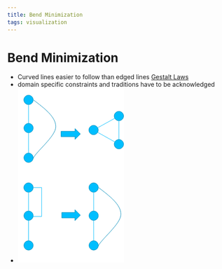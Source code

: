 ```yaml
---
title: Bend Minimization
tags: visualization
---
```


# Bend Minimization
- Curved lines easier to follow than edged lines  [Gestalt Laws](Gestalt%20Laws.md)
- domain specific constraints and traditions have to be acknowledged
- ![im](assets/Pasted%20image%2020220418123038.png)


































































































